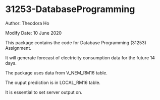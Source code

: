 # 31253-DatabaseProgramming

Author: Theodora Ho

Modify Date: 10 June 2020

This package contains the code for Database Programming (31253) Assignment.

It will generate forecast of electricity consumption data for the future 14 days.
    
The package uses data from V_NEM_RM16 table.

The ouput prediction is in LOCAL_RM16 table.

It is essential to set server output on.
